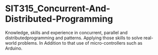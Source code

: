 # SIT315_Concurrent-And-Distributed-Programming
 Knowledge, skills and experience in concurrent, parallel and distributedprogramming and patterns. Applying those skills to solve real-world problems. 
 In Addition to that use of micro-controllers such as Arduino.
